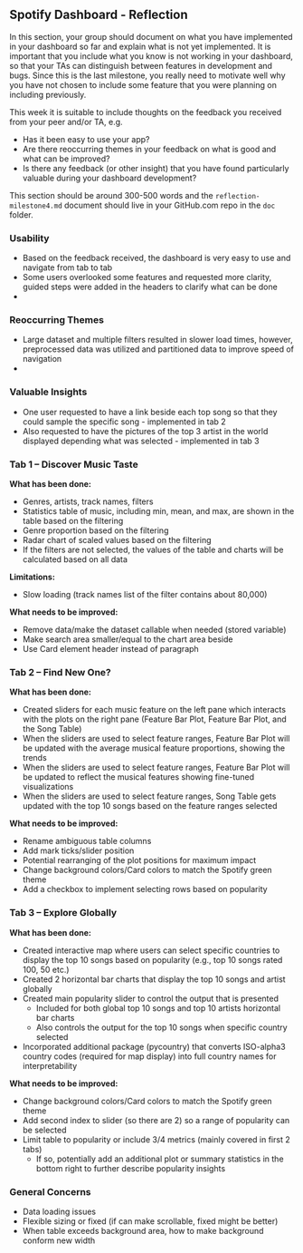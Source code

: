 ## Spotify Dashboard - Reflection

In this section, your group should document on what you have implemented in your dashboard so far and explain what is not yet implemented. It is important that you include what you know is not working in your dashboard, so that your TAs can distinguish between features in development and bugs. Since this is the last milestone, you really need to motivate well why you have not chosen to include some feature that you were planning on including previously.

This week it is suitable to include thoughts on the feedback you received from your peer and/or TA, e.g.

- Has it been easy to use your app?
- Are there reoccurring themes in your feedback on what is good and what can be improved?
- Is there any feedback (or other insight) that you have found particularly valuable during your dashboard development?

This section should be around 300-500 words and the `reflection-milestone4.md` document should live in your GitHub.com repo in the `doc` folder.



### Usability

- Based on the feedback received, the dashboard is very easy to use and navigate from tab to tab
- Some users overlooked some features and requested more clarity, guided steps were added in the headers to clarify what can be done
- 

### Reoccurring Themes

- Large dataset and multiple filters resulted in slower load times, however, preprocessed data was utilized and partitioned data to improve speed of navigation
- 

### Valuable Insights

- One user requested to have a link beside each top song so that they could sample the specific song - implemented in tab 2
- Also requested to have the pictures of the top 3 artist in the world displayed depending what was selected - implemented in tab 3



### Tab 1 – Discover Music Taste

**What has been done:**

- Genres, artists, track names, filters
- Statistics table of music, including min, mean, and max, are shown in the table based on the filtering
- Genre proportion based on the filtering
- Radar chart of scaled values based on the filtering
- If the filters are not selected, the values of the table and charts will be calculated based on all data

**Limitations:**

- Slow loading (track names list of the filter contains about 80,000)

**What needs to be improved:**
- Remove data/make the dataset callable when needed (stored variable)
- Make search area smaller/equal to the chart area beside
- Use Card element header instead of paragraph

### Tab 2 – Find New One?

**What has been done:**

- Created sliders for each music feature on the left pane which interacts with the plots on the right pane (Feature Bar Plot, Feature Bar Plot, and the Song Table)
- When the sliders are used to select feature ranges, Feature Bar Plot will be updated with the average musical feature proportions, showing the trends
- When the sliders are used to select feature ranges, Feature Bar Plot will be updated to reflect the musical features showing fine-tuned visualizations
- When the sliders are used to select feature ranges, Song Table gets updated with the top 10 songs based on the feature ranges selected

**What needs to be improved:**

- Rename ambiguous table columns
- Add mark ticks/slider position
- Potential rearranging of the plot positions for maximum impact
- Change background colors/Card colors to match the Spotify green theme
- Add a checkbox to implement selecting rows based on popularity

### Tab 3 – Explore Globally

**What has been done:**

- Created interactive map where users can select specific countries to display the top 10 songs based on popularity (e.g., top 10 songs rated 100, 50 etc.)
- Created 2 horizontal bar charts that display the top 10 songs and artist globally
- Created main popularity slider to control the output that is presented
    - Included for both global top 10 songs and top 10 artists horizontal bar charts
    - Also controls the output for the top 10 songs when specific country selected
- Incorporated additional package (pycountry) that converts ISO-alpha3 country codes (required for map display) into full country names for interpretability

**What needs to be improved:**

- Change background colors/Card colors to match the Spotify green theme
- Add second index to slider (so there are 2) so a range of popularity can be selected
- Limit table to popularity or include 3/4 metrics (mainly covered in first 2 tabs)
    - If so, potentially add an additional plot or summary statistics in the bottom right to further describe popularity insights

### General Concerns

- Data loading issues
- Flexible sizing or fixed (if can make scrollable, fixed might be better)
- When table exceeds background area, how to make background conform new width
